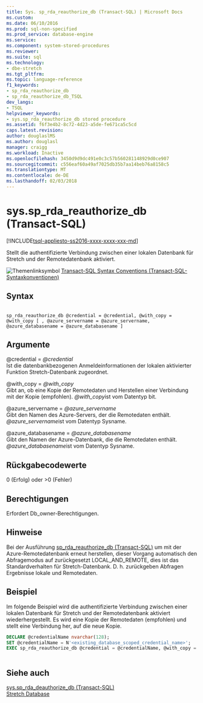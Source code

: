 ```yaml
---
title: Sys. sp_rda_reauthorize_db (Transact-SQL) | Microsoft Docs
ms.custom: 
ms.date: 06/10/2016
ms.prod: sql-non-specified
ms.prod_service: database-engine
ms.service: 
ms.component: system-stored-procedures
ms.reviewer: 
ms.suite: sql
ms.technology:
- dbe-stretch
ms.tgt_pltfrm: 
ms.topic: language-reference
f1_keywords:
- sp_rda_reauthorize_db
- sp_rda_reauthorize_db_TSQL
dev_langs:
- TSQL
helpviewer_keywords:
- sys.sp_rda_reauthorize_db stored procedure
ms.assetid: f6f3e4b2-8c72-4d23-a5de-fe671ca5c5cd
caps.latest.revision: 
author: douglaslMS
ms.author: douglasl
manager: craigg
ms.workload: Inactive
ms.openlocfilehash: 3450d9d9dc491e0c3c57b560281148929d0ce907
ms.sourcegitcommit: c556eaf60a49af7025db35b7aa14beb76a8158c5
ms.translationtype: MT
ms.contentlocale: de-DE
ms.lasthandoff: 02/03/2018
---
```

# <a name="syssprdareauthorizedb-transact-sql"></a>sys.sp_rda_reauthorize_db (Transact-SQL)
[!INCLUDE[tsql-appliesto-ss2016-xxxx-xxxx-xxx-md](../../includes/tsql-appliesto-ss2016-xxxx-xxxx-xxx-md.md)]

  Stellt die authentifizierte Verbindung zwischen einer lokalen Datenbank für Stretch und der Remotedatenbank aktiviert.  
  
 ![Themenlinksymbol](../../database-engine/configure-windows/media/topic-link.gif "Topic link icon") [Transact-SQL Syntax Conventions (Transact-SQL-Syntaxkonventionen)](../../t-sql/language-elements/transact-sql-syntax-conventions-transact-sql.md)  
  
## <a name="syntax"></a>Syntax  
  
```  
  
sp_rda_reauthorize_db @credential = @credential, @with_copy = @with_copy [ , @azure_servername = @azure_servername, @azure_databasename = @azure_databasename ]  
```  
  
## <a name="arguments"></a>Argumente  
 @credential = *@credential*  
 Ist die datenbankbezogenen Anmeldeinformationen der lokalen aktivierter Funktion Stretch-Datenbank zugeordnet.  
  
 @with_copy = *@with_copy*  
 Gibt an, ob eine Kopie der Remotedaten und Herstellen einer Verbindung mit der Kopie (empfohlen). *@with_copy*ist vom Datentyp bit.  
  
 @azure_servername = *@azure_servername*  
 Gibt den Namen des Azure-Servers, der die Remotedaten enthält. *@azure_servername*ist vom Datentyp Sysname.  
  
 @azure_databasename = *@azure_databasename*  
 Gibt den Namen der Azure-Datenbank, die die Remotedaten enthält. *@azure_databasename*ist vom Datentyp Sysname.  
  
## <a name="return-code-values"></a>Rückgabecodewerte  
 0 (Erfolg) oder >0 (Fehler)  
  
## <a name="permissions"></a>Berechtigungen  
 Erfordert Db_owner-Berechtigungen.  
  
## <a name="remarks"></a>Hinweise  
 Bei der Ausführung [sp_rda_reauthorize_db (Transact-SQL)](../../relational-databases/system-stored-procedures/sys-sp-rda-reauthorize-db-transact-sql.md) um mit der Azure-Remotedatenbank erneut herstellen, dieser Vorgang automatisch den Abfragemodus auf zurückgesetzt LOCAL_AND_REMOTE, dies ist das Standardverhalten für Stretch-Datenbank. D. h. zurückgeben Abfragen Ergebnisse lokale und Remotedaten.  
  
## <a name="example"></a>Beispiel  
 Im folgende Beispiel wird die authentifizierte Verbindung zwischen einer lokalen Datenbank für Stretch und der Remotedatenbank aktiviert wiederhergestellt. Es wird eine Kopie der Remotedaten (empfohlen) und stellt eine Verbindung her, auf die neue Kopie.  
  
```sql  
DECLARE @credentialName nvarchar(128);   
SET @credentialName = N'<existing_database_scoped_credential_name>';   
EXEC sp_rda_reauthorize_db @credential = @credentialName, @with_copy = 1;  
  
```  
  
## <a name="see-also"></a>Siehe auch  
 [sys.sp_rda_deauthorize_db &#40;Transact-SQL&#41;](../../relational-databases/system-stored-procedures/sys-sp-rda-deauthorize-db-transact-sql.md)   
 [Stretch Database](../../sql-server/stretch-database/stretch-database.md)  
  
  
